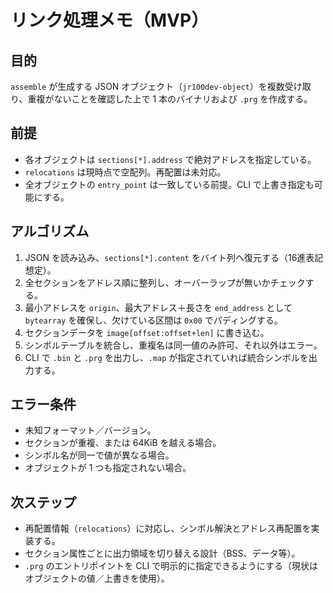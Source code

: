 # リンク処理メモ（MVP）

## 目的
`assemble` が生成する JSON オブジェクト（`jr100dev-object`）を複数受け取り、重複がないことを確認した上で 1 本のバイナリおよび `.prg` を作成する。

## 前提
- 各オブジェクトは `sections[*].address` で絶対アドレスを指定している。
- `relocations` は現時点で空配列。再配置は未対応。
- 全オブジェクトの `entry_point` は一致している前提。CLI で上書き指定も可能にする。

## アルゴリズム
1. JSON を読み込み、`sections[*].content` をバイト列へ復元する（16進表記想定）。
2. 全セクションをアドレス順に整列し、オーバーラップが無いかチェックする。
3. 最小アドレスを `origin`、最大アドレス＋長さを `end_address` として `bytearray` を確保し、欠けている区間は `0x00` でパディングする。
4. セクションデータを `image[offset:offset+len]` に書き込む。
5. シンボルテーブルを統合し、重複名は同一値のみ許可、それ以外はエラー。
6. CLI で `.bin` と `.prg` を出力し、`.map` が指定されていれば統合シンボルを出力する。

## エラー条件
- 未知フォーマット／バージョン。
- セクションが重複、または 64KiB を越える場合。
- シンボル名が同一で値が異なる場合。
- オブジェクトが 1 つも指定されない場合。

## 次ステップ
- 再配置情報（`relocations`）に対応し、シンボル解決とアドレス再配置を実装する。
- セクション属性ごとに出力領域を切り替える設計（BSS、データ等）。
- `.prg` のエントリポイントを CLI で明示的に指定できるようにする（現状はオブジェクトの値／上書きを使用）。
